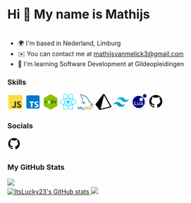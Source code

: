 Hi 👋 My name is Mathijs
=====================
<a href="https://github.com/ItsLucky23"></a>
=====================

* 🌍  I'm based in Nederland, Limburg
* ✉️  You can contact me at [mathijsvanmelick3@gmail.com](mailto:mathijsvanmelick3@gmail.com)
* 🧠  I'm learning Software Development at Gildeopleidingen
<!--- * 🖥️  See my portfolio at [my website](http://mrdeurmat.dev/) --->

### Skills


<p align="left">
 <a href="https://www.typescriptlang.org/" target="_blank" rel="noreferrer"><img src="img/javascript.png" width="36" height="36" alt="NodeJS" /></a>
 <a href="https://developer.mozilla.org/en-US/docs/Web/JavaScript/" target="_blank" rel="noreferrer"><img src="img/typescript.png" width="36" height="36" alt="NodeJS" /></a>
 <a href="https://nodejs.org/en/" target="_blank" rel="noreferrer"><img src="img/nodejs.png" width="36" height="36" alt="NodeJS" /></a>
 <a href="https://react.dev/" target="_blank" rel="noreferrer"><img src="img/react.png" width="36" height="36" alt="NodeJS" /></a>
 <a href="https://www.mysql.com/" target="_blank" rel="noreferrer"><img src="img/mysql.png" width="36" height="36" alt="NodeJS" /></a>
 <a href="https://www.prisma.io/" target="_blank" rel="noreferrer"><img src="img/prisma.png" width="36" height="36" alt="NodeJS" /></a>
 <a href="https://tailwindcss.com/" target="_blank" rel="noreferrer"><img src="img/tailwind.png" width="36" height="36" alt="NodeJS" /></a>
 <a href="https://www.lua.org/" target="_blank" rel="noreferrer"><img src="img/lua.png" width="36" height="36" alt="NodeJS" /></a>
 <a href="https://github.com/" target="_blank" rel="noreferrer"><img src="img/github.png" width="36" height="36" alt="NodeJS" /></a>
</p>

### Socials

<p align="left"> 
 
<a href="https://github.com/ItsLucky23" target="_blank" rel="noreferrer"><img src="img/github.png" width="32" height="32" /></a> 
<!-- <a href="https://www.linkedin.com/in/" target="_blank" rel="noreferrer"><img src="https://raw.githubusercontent.com/danielcranney/readme-generator/main/public/icons/socials/linkedin.svg" width="32" height="32" /></a> -->
  
</p>

### My GitHub Stats

<a href="https://www.github.com/ItsLucky23" target="_blank" rel="noreferrer">
  <img src="https://img.shields.io/github/followers/ItsLucky23?logo=github&style=for-the-badge&color=0891b2&labelColor=1c1917" />
</a>
</br>

<a href="http://www.github.com/ItsLucky23">
  <img src="https://github-readme-stats.vercel.app/api?username=ItsLucky23&show_icons=true&hide=&count_private=true&title_color=6366f1&text_color=ffffff&icon_color=6366f1&bg_color=1c1917&hide_border=true&show_icons=true" alt="ItsLucky23's GitHub stats" />
</a>

<a href="http://www.github.com/ItsLucky23">
  <img src="https://github-readme-streak-stats.herokuapp.com/?user=ItsLucky23&stroke=ffffff&background=1c1917&ring=6366f1&fire=6366f1&currStreakNum=ffffff&currStreakLabel=6366f1&sideNums=ffffff&sideLabels=ffffff&dates=ffffff&hide_border=true" />
</a>

 <!---
### Support Me

<a href="https://www.buymeacoffee.com/danielcranney"><img src="https://cdn.buymeacoffee.com/buttons/v2/default-yellow.png" width="200" /></a>
 --->
